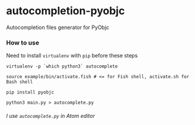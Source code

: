# autocompletion-pyobjc
Autocompletion files generator for PyObjc

### How to use

Need to install `virtualenv` with `pip` before these steps

```
virtualenv -p `which python3` autocomplete

source example/bin/activate.fish # <= for Fish shell, activate.sh for Bash shell

pip install pyobjc

python3 main.py > autocomplete.py
```

###### I use `autocomplete.py` in Atom editor
